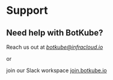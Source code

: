 # Support #

## Need help with BotKube? 

Reach us out at *botkube@infracloud.io* 

or

join our Slack workspace [join.botkube.io](https://join.botkube.io)
